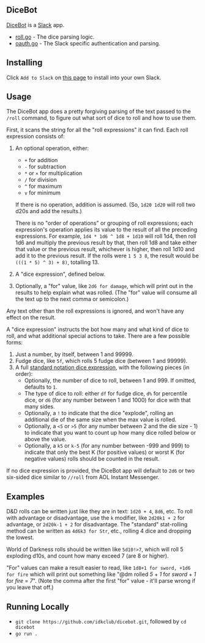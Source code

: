 DiceBot
-------

[DiceBot](https://slack.com/apps/A0K7BALJ1-dicebot) is a [Slack](https://slack.com/) app.

 - [roll.go](/roll.go) -
   The dice parsing logic.
 - [oauth.go](/oauth.go) -
   The Slack specific authentication and parsing.

Installing
----------

Click `Add to Slack` on [this page](https://dicebot.idk.club/) to install into your own Slack.

Usage
-----

The DiceBot app does a pretty forgiving parsing of the text passed to the `/roll` command,
to figure out what sort of dice to roll and how to use them.

First, it scans the string for all the "roll expressions" it can find.
Each roll expression consists of:

1. An optional operation, either:
	* `+` for addition
	* `-` for subtraction
	* `*` or `×` for multiplication
	* `/` for division
	* `^` for maximum
	* `v` for minimum

	If there is no operation, addition is assumed.
	(So, `1d20 1d20` will roll two d20s and add the results.)

	There is no "order of operations" or grouping of roll expressions;
	each expression's operation applies its value to the result of all the preceding expressions.
	For example, `1d4 * 1d6 ^ 1d8 + 1d10` will roll 1d4,
	then roll 1d6 and multiply the previous result by that,
	then roll 1d8 and take either that value or the previous result, whichever is higher,
	then roll 1d10 and add it to the previous result.
	If the rolls were `1 5 3 8`, the result would be `(((1 * 5) ^ 3) + 8)`, totalling 13.
2. A "dice expression", defined below.
3. Optionally, a "for" value, like `2d6 for damage`,
	which will print out in the results to help explain what was rolled.
	(The "for" value will consume all the text up to the next comma or semicolon.)

Any text other than the roll expressions is ignored,
and won't have any effect on the result.

A "dice expression" instructs the bot how many and what kind of dice to roll,
and what additional special actions to take.
There are a few possible forms:

1. Just a number, by itself, between 1 and 99999.
2. Fudge dice, like `5f`, which rolls 5 fudge dice (between 1 and 99999).
3. A full [standard notation dice expression](https://en.wikipedia.org/wiki/Dice_notation#Standard_notation), with the following pieces (in order):
	* Optionally, the number of dice to roll, between 1 and 999. If omitted, defaults to `1`.
	* The type of dice to roll: either `df` for fudge dice, `d%` for percentile dice, or `d6` (for any number between 1 and 1000) for dice with that many sides.
	* Optionally, a `!` to indicate that the dice "explode", rolling an additional die of the same size when the max value is rolled.
	* Optionally, a `<5` or `>5` (for any number between 2 and the die size - 1) to indicate that you want to count up how many dice rolled below or above the value.
	* Optionally, a `k5` or `k-5` (for any number between -999 and 999) to indicate that only the best K (for positive values) or worst K (for negative values) rolls should be counted in the result.

If no dice expression is provided, the DiceBot app will default to `2d6` or two six-sided dice similar to `//roll` from AOL Instant Messenger.

Examples
--------

D&D rolls can be written just like they are in text: `1d20 + 4`, `8d6`, etc. To roll with advantage or disadvantage, use the `k` modifier, like `2d20k1 + 2` for advantage, or `2d20k-1 + 2` for disadvantage.  The "standard" stat-rolling method can be written as `4d6k3 for Str`, etc., rolling 4 dice and dropping the lowest.

World of Darkness rolls should be written like `5d10!>7`, which will roll 5 exploding d10s, and count how many exceed 7 (are 8 or higher).

"For" values can make a result easier to read, like `1d8+1 for sword, +1d6 for fire` which will print out something like "@dm rolled *5* + *1* for *sword* + *1* for *fire* = *7*". (Note the comma after the first "for" value - it'll parse wrong if you leave that off.)

Running Locally
---------------

- `git clone https://github.com/idkclub/dicebot.git`, followed by `cd dicebot`
- `go run .`
